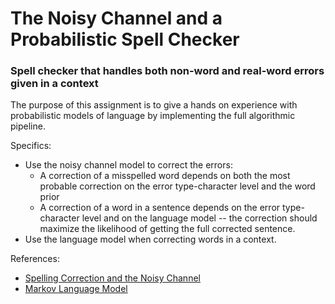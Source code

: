 # The Noisy Channel and a Probabilistic Spell Checker
### Spell checker that handles both non-word and real-word errors given in a context
The purpose of this assignment is to give a hands on experience with probabilistic models of language by implementing the full algorithmic pipeline.

Specifics:
- Use the noisy channel model to correct the errors: 
  - A correction of a misspelled word depends on both the most probable correction on the error type-character level and the word prior 
  - A correction of a word in a sentence depends on the error type-character level and on the language model -- the correction should     maximize the likelihood of getting the full corrected sentence. 
- Use the language model when correcting words in a context.

References:
- [Spelling Correction and the Noisy Channel](https://web.stanford.edu/~jurafsky/slp3/B.pdf)
- [Markov Language Model](https://web.stanford.edu/~jurafsky/slp3/3.pdf)
